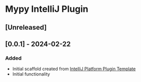 <!-- Keep a Changelog guide -> https://keepachangelog.com -->

# Mypy IntelliJ Plugin

## [Unreleased]

## [0.0.1] - 2024-02-22

### Added

- Initial scaffold created from [IntelliJ Platform Plugin Template](https://github.com/JetBrains/intellij-platform-plugin-template)
- Initial functionality

